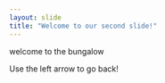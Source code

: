 ```yaml
---
layout: slide
title: "Welcome to our second slide!"
---
```

welcome to the bungalow

Use the left arrow to go back!

